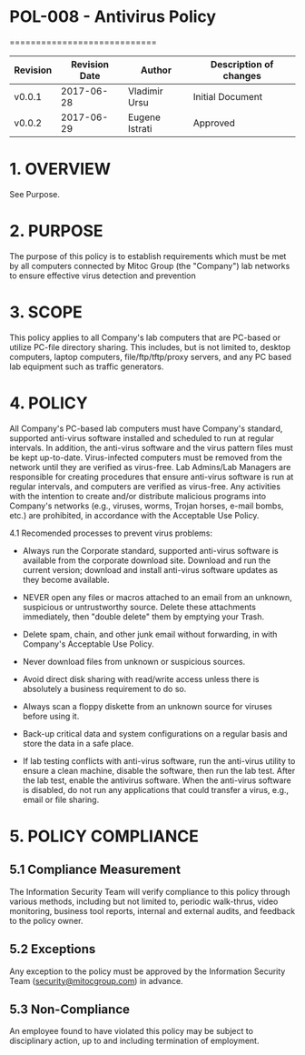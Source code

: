 # POL-008 - Antivirus Policy
============================


Revision | Revision Date | Author | Description of changes
-------- | ------------- | ------ | ----------------------
v0.0.1 | 2017-06-28 | Vladimir Ursu | Initial Document
v0.0.2 | 2017-06-29 | Eugene Istrati | Approved


# 1. OVERVIEW

See Purpose.


# 2. PURPOSE

The purpose of this policy is to establish requirements which must be met by all computers connected by Mitoc Group (the "Company") lab networks to ensure effective virus detection and prevention


# 3. SCOPE

This policy applies to all Company's lab computers that are PC-based or utilize PC-file directory sharing. This includes, but is not limited to, desktop computers, laptop computers, file/ftp/tftp/proxy servers, and any PC based lab equipment such as traffic generators.


# 4. POLICY 

All Company's PC-based lab computers must have Company's standard, supported anti-virus software installed and scheduled to run at regular intervals. In addition, the anti-virus software and the virus pattern files must be kept up-to-date. Virus-infected computers must be removed from the network until they are verified as virus-free. Lab Admins/Lab Managers are responsible for creating procedures that ensure anti-virus software is run at regular intervals, and computers are verified as virus-free. Any activities with the intention to create and/or distribute malicious programs into Company's networks (e.g., viruses, worms, Trojan horses, e-mail bombs, etc.) are prohibited, in accordance with the Acceptable Use Policy. 

4.1 Recomended processes to prevent virus problems:

* Always run the Corporate standard, supported anti-virus software is available from the corporate download site. Download and run the current version; download and install anti-virus software updates as they become available.

* NEVER open any files or macros attached to an email from an unknown, suspicious or untrustworthy source. Delete these attachments immediately, then "double delete" them by emptying your Trash.

* Delete spam, chain, and other junk email without forwarding, in with Company's Acceptable Use Policy.

* Never download files from unknown or suspicious sources.

* Avoid direct disk sharing with read/write access unless there is absolutely a business requirement to do so.

* Always scan a floppy diskette from an unknown source for viruses before using it.

* Back-up critical data and system configurations on a regular basis and store the data in a safe place.

* If lab testing conflicts with anti-virus software, run the anti-virus utility to ensure a clean machine, disable the software, then run the lab test. After the lab test, enable the antivirus software. When the anti-virus software is disabled, do not run any applications that could transfer a virus, e.g., email or file sharing.


# 5. POLICY COMPLIANCE 

## 5.1	Compliance Measurement

The Information Security Team will verify compliance to this policy through various methods, including but not limited to, periodic walk-thrus, video monitoring, business tool reports, internal and external audits, and feedback to the policy owner. 

##  5.2	Exceptions

Any exception to the policy must be approved by the Information Security Team (security@mitocgroup.com) in advance.

##  5.3	Non-Compliance

An employee found to have violated this policy may be subject to disciplinary action, up to and including termination of employment. 
